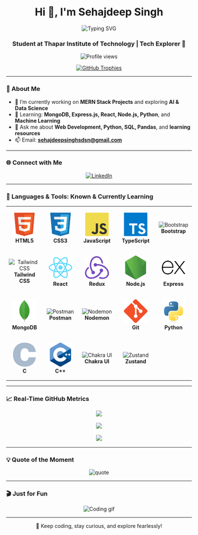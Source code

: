 <h1 align="center">Hi 👋, I'm Sehajdeep Singh</h1>

<p align="center">
  <img src="https://readme-typing-svg.herokuapp.com?font=Fira+Code&duration=4000&pause=1500&center=true&vCenter=true&multiline=true&width=700&height=100&lines=Web+Developer+%7C+Data+Science+Enthusiast;AI+Explorer+%7C+Machine+Learning+Learner;Lifelong+Learner+%F0%9F%93%9A+%7C+Tech+Enthusiast+%F0%9F%94%A5" alt="Typing SVG" />
</p>

<h3 align="center">Student at Thapar Institute of Technology | Tech Explorer 🚀</h3>

<p align="center">
  <img src="https://komarev.com/ghpvc/?username=sehajdeepsinghnibber&label=Profile%20views&color=0e75b6&style=flat" alt="Profile views" />
</p>

<p align="center">
  <a href="https://github.com/ryo-ma/github-profile-trophy">
    <img src="https://github-profile-trophy.vercel.app/?username=sehajdeepsinghnibber&theme=algolia&no-bg=true&no-frame=true&margin-w=10" alt="GitHub Trophies" />
  </a>
</p>

---

### 🧠 About Me

- 🔭 I’m currently working on **MERN Stack Projects** and exploring **AI & Data Science**
- 🌱 Learning: **MongoDB, Express.js, React, Node.js, Python**, and **Machine Learning**
- 💬 Ask me about **Web Development, Python, SQL, Pandas**, and **learning resources**
- 📫 Email: **sehajdeepsinghsdsn@gmail.com**

---

### 🌐 Connect with Me

<p align="center">
  <a href="https://linkedin.com/in/sehajdeep-singh-75b50b309" target="_blank">
    <img src="https://img.shields.io/badge/LinkedIn-blue?logo=linkedin&style=for-the-badge" alt="LinkedIn" />
  </a>
</p>

---

### 🧰 Languages & Tools: Known & Currently Learning

  <div align="center">
<table>
  <tr>
    <td align="center" width="140" height="112.43">
      <img src="https://raw.githubusercontent.com/devicons/devicon/master/icons/html5/html5-original.svg" width="65" height="65" alt="HTML5" />
      <br /><strong>HTML5</strong>
    </td>
    <td align="center" width="140" height="112.43">
      <img src="https://raw.githubusercontent.com/devicons/devicon/master/icons/css3/css3-original.svg" width="65" height="65" alt="CSS3" />
      <br /><strong>CSS3</strong>
    </td>
    <td align="center" width="140" height="112.43">
      <img src="https://raw.githubusercontent.com/devicons/devicon/master/icons/javascript/javascript-original.svg" width="65" height="65" alt="JavaScript" />
      <br /><strong>JavaScript</strong>
    </td>
    <td align="center" width="140" height="112.43">
      <img src="https://raw.githubusercontent.com/devicons/devicon/master/icons/typescript/typescript-original.svg" width="65" height="65" alt="TypeScript" />
      <br /><strong>TypeScript</strong>
    </td>
    <td align="center" width="140" height="112.43">
      <img src="https://cdn.worldvectorlogo.com/logos/bootstrap-5-1.svg" width="65" height="65" alt="Bootstrap" />
      <br /><strong>Bootstrap</strong>
    </td>
  </tr>
  <tr>
    <td align="center" width="140" height="112.43">
      <img src="https://www.vectorlogo.zone/logos/tailwindcss/tailwindcss-icon.svg" width="65" height="65" alt="Tailwind CSS" />
      <br /><strong>Tailwind CSS</strong>
    </td>
    <td align="center" width="140" height="112.43">
      <img src="https://raw.githubusercontent.com/devicons/devicon/master/icons/react/react-original.svg" width="65" height="65" alt="React" />
      <br /><strong>React</strong>
    </td>
    <td align="center" width="140" height="112.43">
      <img src="https://raw.githubusercontent.com/devicons/devicon/master/icons/redux/redux-original.svg" width="65" height="65" alt="Redux" />
      <br /><strong>Redux</strong>
    </td>
    <td align="center" width="140" height="112.43">
      <img src="https://raw.githubusercontent.com/devicons/devicon/master/icons/nodejs/nodejs-original.svg" width="65" height="65" alt="Node.js" />
      <br /><strong>Node.js</strong>
    </td>
    <td align="center" width="140" height="112.43">
      <img src="https://raw.githubusercontent.com/devicons/devicon/master/icons/express/express-original.svg" width="65" height="65" alt="Express" />
      <br /><strong>Express</strong>
    </td>
  </tr>
  <tr>
    <td align="center" width="140" height="112.43">
      <img src="https://raw.githubusercontent.com/devicons/devicon/master/icons/mongodb/mongodb-original.svg" width="65" height="65" alt="MongoDB" />
      <br /><strong>MongoDB</strong>
    </td>
    <td align="center" width="140" height="112.43">
      <img src="https://www.vectorlogo.zone/logos/getpostman/getpostman-icon.svg" width="65" height="65" alt="Postman" />
      <br /><strong>Postman</strong>
    </td>
    <td align="center" width="140" height="112.43">
      <img src="https://cdn.worldvectorlogo.com/logos/nodemon.svg" width="65" height="65" alt="Nodemon" />
      <br /><strong>Nodemon</strong>
    </td>
    <td align="center" width="140" height="112.43">
      <img src="https://raw.githubusercontent.com/devicons/devicon/master/icons/git/git-original.svg" width="65" height="65" alt="Git" />
      <br /><strong>Git</strong>
    </td>
    <td align="center" width="140" height="112.43">
      <img src="https://raw.githubusercontent.com/devicons/devicon/master/icons/python/python-original.svg" width="65" height="65" alt="Python" />
      <br /><strong>Python</strong>
    </td>
  </tr>
  <tr>
    <td align="center" width="140" height="112.43">
      <img src="https://raw.githubusercontent.com/devicons/devicon/master/icons/c/c-original.svg" width="65" height="65" alt="C" />
      <br /><strong>C</strong>
    </td>
    <td align="center" width="140" height="112.43">
      <img src="https://raw.githubusercontent.com/devicons/devicon/master/icons/cplusplus/cplusplus-original.svg" width="65" height="65" alt="C++" />
      <br /><strong>C++</strong>
    </td>
      <td align="center" width="140" height="82.43">
      <img src="https://img.icons8.com/?format=png&id=r9QJ0VFFrn7T&size=512" alt="Chakra UI" />
        <br /><strong>Chakra UI</strong>
        <td align="center" width="140" height="112.43">
      <img src="https://user-images.githubusercontent.com/958486/218346783-72be5ae3-b953-4dd7-b239-788a882fdad6.svg" width="65" height="65" alt="Zustand" />
      <br /><strong>Zustand</strong>
    </td>
  </tr>
</table>
</div>




---

### 📈 Real-Time GitHub Metrics

<p align="center">
  <img src="https://github-readme-stats.vercel.app/api?username=sehajdeepsinghnibber&theme=tokyonight&show_icons=true&hide_border=false&count_private=true" />
</p>

<p align="center">
  <img src="https://github-readme-streak-stats.herokuapp.com?user=sehajdeepsinghnibber&theme=tokyonight&hide_border=false" />
</p>

<p align="center">
  <img src="https://github-readme-stats.vercel.app/api/top-langs/?username=sehajdeepsinghnibber&layout=compact&theme=tokyonight&hide_border=false" />
</p>

---

### 💡 Quote of the Moment

<p align="center">
  <img src="https://quotes-github-readme.vercel.app/api?type=horizontal&theme=radical" alt="quote" />
</p>

---

### 🎬 Just for Fun

<p align="center">
  <img src="https://media.giphy.com/media/qgQUggAC3Pfv687qPC/giphy.gif" width="480" height="270" alt="Coding gif" />
</p>

---

<p align="center">🚀 Keep coding, stay curious, and explore fearlessly!</p>
